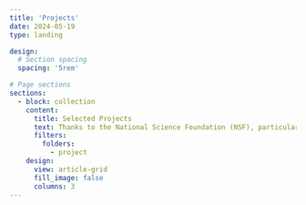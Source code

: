 ```yaml
---
title: 'Projects'
date: 2024-05-19
type: landing

design:
  # Section spacing
  spacing: '5rem'

# Page sections
sections:
  - block: collection
    content:
      title: Selected Projects
      text: Thanks to the National Science Foundation (NSF), particularly the AGS (Atmospheric and Geospace Sciences) and OAC (Office of Advanced Cyberinfrastructure) directorates, for funding my research projects.
      filters:
        folders:
          - project
    design:
      view: article-grid
      fill_image: false
      columns: 3
---
```

